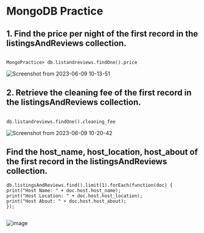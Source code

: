 # MongoDB Practice

## 1. Find the price per night of the first record in the listingsAndReviews collection.
```

MongoPractice> db.listandreviews.findOne().price

```
![Screenshot from 2023-06-09 10-13-51](https://github.com/pragyagupta333/MongoDB_Tutorial/assets/125549040/bcaacb49-6a8b-40e6-8f89-b1680cc0178f)

## 2. Retrieve the cleaning fee of the first record in the listingsAndReviews collection.

```

db.listandreviews.findOne().cleaning_fee

```
![Screenshot from 2023-06-09 10-20-42](https://github.com/pragyagupta333/MongoDB_Tutorial/assets/125549040/00ba943a-185f-49e2-9dfb-90e618bd52e0)

##  Find the host_name, host_location, host_about of the first record in the listingsAndReviews collection.

```
db.listingsAndReviews.find().limit(1).forEach(function(doc) {
print("Host Name: " + doc.host.host_name);
print("Host Location: " + doc.host.host_location);
print("Host About: " + doc.host.host_about);
});


```
![image](https://github.com/pragyagupta333/MongoDB_Tutorial/assets/125549428/9e49bbac-311d-4e8d-8f0d-33897a780d21)

## 

```


```

## 

```


```

## 

```


```
